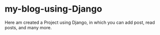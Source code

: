 # my-blog-using-Django
Here am created a Project using Django, in which you can add post, read posts, and many more.
